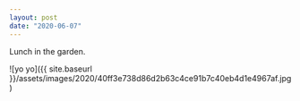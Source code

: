 ```yaml
---
layout: post
date: "2020-06-07"
---
```


Lunch in the garden.

![yo yo]({{ site.baseurl }}/assets/images/2020/40ff3e738d86d2b63c4ce91b7c40eb4d1e4967af.jpg)
